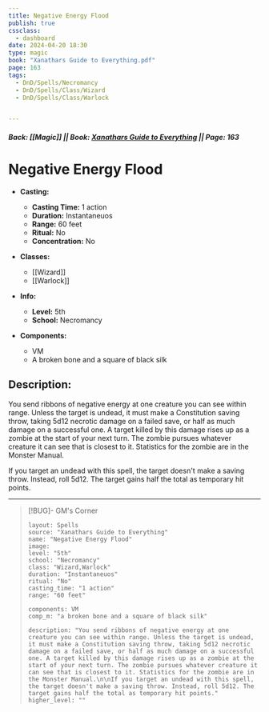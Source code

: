 ```yaml
---
title: Negative Energy Flood
publish: true
cssclass:
  - dashboard
date: 2024-04-20 18:30
type: magic
book: "Xanathars Guide to Everything.pdf"
page: 163
tags:
  - DnD/Spells/Necromancy
  - DnD/Spells/Class/Wizard
  - DnD/Spells/Class/Warlock


---
```


##### Back: [[Magic]] || Book: [Xanathars Guide to Everything](https://drive.google.com/drive/folders/1O5bhpYizcIT5xxAoLOuzCRht_PVS7VSG?usp=sharing) || Page: 163

# Negative Energy Flood

- **Casting:**
    - **Casting Time:** 1 action
    - **Duration:** Instantaneuos
    - **Range:** 60 feet
    - **Ritual:** No
    - **Concentration:** No
- **Classes:**
    - [[Wizard]]
    - [[Warlock]]

- **Info:**
    - **Level:** 5th
    - **School:** Necromancy
- **Components:**
    - VM
    - A broken bone and a square of black silk

## Description:
You send ribbons of negative energy at one creature you can see within range. Unless the target is undead, it must make a Constitution saving throw, taking 5d12 necrotic damage on a failed save, or half as much damage on a successful one. A target killed by this damage rises up as a zombie at the start of your next turn. The zombie pursues whatever creature it can see that is closest to it. Statistics for the zombie are in the Monster Manual.

If you target an undead with this spell, the target doesn't make a saving throw. Instead, roll 5d12. The target gains half the total as temporary hit points.



---

> [!BUG]- GM's Corner
>
> ```statblock
> layout: Spells
> source: "Xanathars Guide to Everything"
> name: "Negative Energy Flood"
> image: 
> level: "5th"
> school: "Necromancy"
> class: "Wizard,Warlock"
> duration: "Instantaneuos"
> ritual: "No"
> casting_time: "1 action"
> range: "60 feet"
>
> components: VM
> comp_m: "a broken bone and a square of black silk"
>
> description: "You send ribbons of negative energy at one creature you can see within range. Unless the target is undead, it must make a Constitution saving throw, taking 5d12 necrotic damage on a failed save, or half as much damage on a successful one. A target killed by this damage rises up as a zombie at the start of your next turn. The zombie pursues whatever creature it can see that is closest to it. Statistics for the zombie are in the Monster Manual.\n\nIf you target an undead with this spell, the target doesn't make a saving throw. Instead, roll 5d12. The target gains half the total as temporary hit points."
> higher_level: ""
> ```
